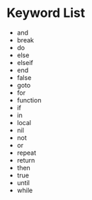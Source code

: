 # Keyword List

* and
* break
* do
* else
* elseif
* end
* false
* goto
* for
* function
* if
* in
* local
* nil
* not
* or
* repeat
* return
* then
* true
* until
* while
